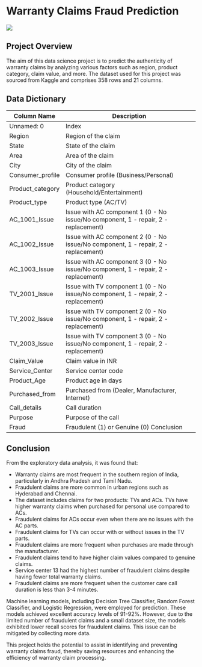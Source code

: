 # Warranty Claims Fraud Prediction
![](https://trendsettertelugu.com/wp-content/uploads/2022/12/File-a-warranty-claim.webp)
## Project Overview
The aim of this data science project is to predict the authenticity of warranty claims by analyzing various factors such as region, product category, claim value, and more. The dataset used for this project was sourced from Kaggle and comprises 358 rows and 21 columns.

## Data Dictionary
| Column Name         | Description                                     |
|---------------------|-------------------------------------------------|
| Unnamed: 0          | Index                                           |
| Region              | Region of the claim                             |
| State               | State of the claim                              |
| Area                | Area of the claim                               |
| City                | City of the claim                               |
| Consumer_profile    | Consumer profile (Business/Personal)            |
| Product_category    | Product category (Household/Entertainment)      |
| Product_type        | Product type (AC/TV)                            |
| AC_1001_Issue       | Issue with AC component 1 (0 - No issue/No component, 1 - repair, 2 - replacement) |
| AC_1002_Issue       | Issue with AC component 2 (0 - No issue/No component, 1 - repair, 2 - replacement) |
| AC_1003_Issue       | Issue with AC component 3 (0 - No issue/No component, 1 - repair, 2 - replacement) |
| TV_2001_Issue       | Issue with TV component 1 (0 - No issue/No component, 1 - repair, 2 - replacement) |
| TV_2002_Issue       | Issue with TV component 2 (0 - No issue/No component, 1 - repair, 2 - replacement) |
| TV_2003_Issue       | Issue with TV component 3 (0 - No issue/No component, 1 - repair, 2 - replacement) |
| Claim_Value         | Claim value in INR                              |
| Service_Center      | Service center code                             |
| Product_Age         | Product age in days                             |
| Purchased_from      | Purchased from (Dealer, Manufacturer, Internet) |
| Call_details        | Call duration                                   |
| Purpose             | Purpose of the call                             |
| Fraud               | Fraudulent (1) or Genuine (0) Conclusion       |

## Conclusion
From the exploratory data analysis, it was found that:
- Warranty claims are most frequent in the southern region of India, particularly in Andhra Pradesh and Tamil Nadu.
- Fraudulent claims are more common in urban regions such as Hyderabad and Chennai.
- The dataset includes claims for two products: TVs and ACs. TVs have higher warranty claims when purchased for personal use compared to ACs.
- Fraudulent claims for ACs occur even when there are no issues with the AC parts.
- Fraudulent claims for TVs can occur with or without issues in the TV parts.
- Fraudulent claims are more frequent when purchases are made through the manufacturer.
- Fraudulent claims tend to have higher claim values compared to genuine claims.
- Service center 13 had the highest number of fraudulent claims despite having fewer total warranty claims.
- Fraudulent claims are more frequent when the customer care call duration is less than 3-4 minutes.

Machine learning models, including Decision Tree Classifier, Random Forest Classifier, and Logistic Regression, were employed for prediction. These models achieved excellent accuracy levels of 91-92%. However, due to the limited number of fraudulent claims and a small dataset size, the models exhibited lower recall scores for fraudulent claims. This issue can be mitigated by collecting more data.

This project holds the potential to assist in identifying and preventing warranty claims fraud, thereby saving resources and enhancing the efficiency of warranty claim processing.
